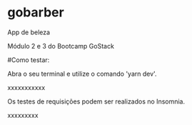 # gobarber

App de beleza

Módulo 2 e 3 do Bootcamp  GoStack


#Como testar:

Abra o seu terminal e utilize o comando 'yarn dev'.

xxxxxxxxxxx

Os testes de requisições podem ser realizados no Insomnia.

xxxxxxxxx
